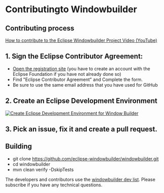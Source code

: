 # Contributingto Windowbuilder 

## Contributing process

[How to contribute to the Eclipse Windowbuilder Project Video (YouTube)](https://www.youtube.com/watch?v=thoBjUGdFjs)

## 1. Sign the Eclipse Contributor Agreement:

* [Open the registration site](http://www.eclipse.org/contribute/cla) (you have to create an account with the Eclipse Foundation if you have not already done so)
* Find "Eclipse Contributor Agreement" and Complete the form. 
* Be sure to use the same email address that you have used for GitHub

## 2. Create an Eclipse Development Environment

[![Create Eclipse Development Environment for Window Builder](https://download.eclipse.org/oomph/www/setups/svg/Window_Builder.svg)](https://www.eclipse.org/setups/installer/?url=https://raw.githubusercontent.com/eclipse/windowbuilder/master/setups/WindowBuilderConfiguration.setup&show=true "Click to open Eclipse-Installer Auto Launch or drag into your running installer")

## 3. Pick an issue, fix it and create a pull request.

## Building
* git clone https://github.com/eclipse-windowbuilder/windowbuilder.git
* cd windowbuilder
* mvn clean verify -DskipTests


The developers and contributors use the [windowbuilder dev list](https://accounts.eclipse.org/mailing-list/wb-dev). Please subscribe if you have any technical questions. 
